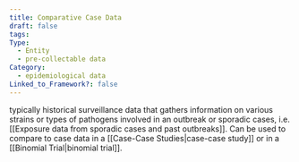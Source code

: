```yaml
---
title: Comparative Case Data
draft: false
tags: 
Type:
  - Entity
  - pre-collectable data
Category:
  - epidemiological data
Linked_to_Framework?: false
---
```

typically historical surveillance data that gathers information on various strains or types of pathogens involved in an outbreak or sporadic cases, i.e. [[Exposure data from sporadic cases and past outbreaks]]. Can be used to compare to case data in a [[Case-Case Studies|case-case study]] or in a [[Binomial Trial|binomial trial]]. 